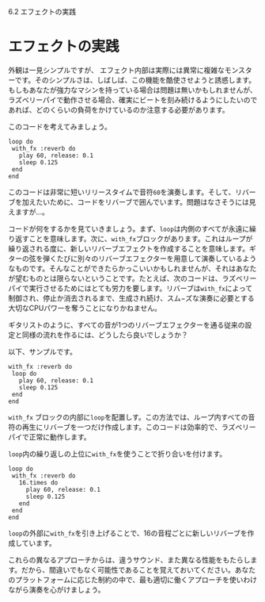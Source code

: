 6.2 エフェクトの実践

# エフェクトの実践 

外観は一見シンプルですが、 エフェクト内部は実際には異常に複雑なモンスターです。そのシンプルさは、しばしば、この機能を酷使させようと誘惑します。もしもあなたが強力なマシンを持っている場合は問題は無いかもしれませんが、ラズベリーパイで動作させる場合、確実にビートを刻み続けるようにしたいのであれば、どのくらいの負荷をかけているのか注意する必要があります。

このコードを考えてみましょう。

```
loop do
 with_fx :reverb do
   play 60, release: 0.1
   sleep 0.125
 end
end
```

このコードは非常に短いリリースタイムで音符`60`を演奏します。そして、リバーブを加えたいために、コードをリバーブで囲んでいます。問題はなさそうには見えますが…。

コードが何をするかを見ていきましょう。まず、`loop`は内側のすべてが永遠に繰り返すことを意味します。次に、`with_fx`ブロックがあります。これはループが繰り返される度に、新しいリバーブエフェクトを作成することを意味します。ギターの弦を弾くたびに別々のリバーブエフェクターを用意して演奏しているようなものです。そんなことができたらかっこいいかもしれませんが、それはあなたが望むものとは限らないということです。たとえば、次のコードは、ラズベリーパイで実行させるためにはとても労力を要します。リバーブは`with_fx`によって制御され、停止か消去されるまで、生成され続け、スム−ズな演奏に必要とする大切なCPUパワーを奪うことになりかねません。

ギタリストのように、すべての音が1つのリバーブエフェクターを通る従来の設定と同様の流れを作るには、どうしたら良いでしょうか？

以下、サンプルです。

```
with_fx :reverb do
 loop do
   play 60, release: 0.1
   sleep 0.125
 end
end
```

`with_fx` ブロックの内部に`loop`を配置しす。この方法では、ループ内すべての音符の再生にリバーブを一つだけ作成します。このコードは効率的で、ラズベリーパイで正常に動作します。

`loop`内の繰り返しの上位に`with_fx`を使うことで折り合いを付けます。

```
loop do
 with_fx :reverb do
   16.times do
     play 60, release: 0.1
     sleep 0.125
   end
 end
end
```

`loop`の外部に`with_fx`を引き上げることで、16の音程ごとに新しいリバーブを作成しています。

これらの異なるアプローチからは、違うサウンド、また異なる性能をもたらします。だから、間違いでもなく可能性であることを覚えておいてください。あなたのプラットフォームに応じた制約の中で、最も適切に働くアプローチを使いわけながら演奏を心がけましょう。
